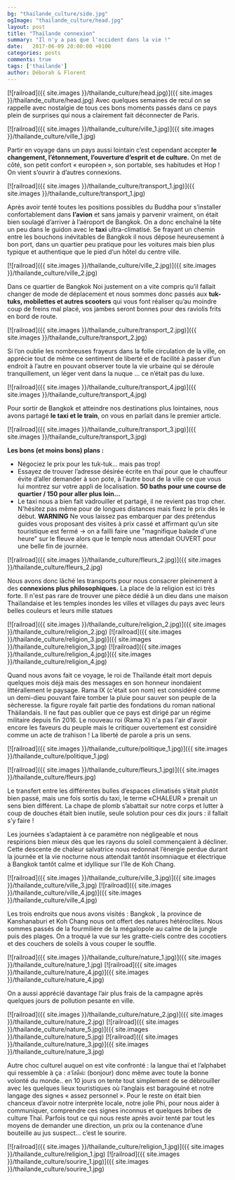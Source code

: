 ```yaml
---
bg: "thailande_culture/side.jpg"
ogImage: "thailande_culture/head.jpg"
layout: post
title: "Thaïlande connexion"
summary: "Il n'y a pas que l'occident dans la vie !"
date:   2017-06-09 20:00:00 +0100
categories: posts
comments: true
tags: ['thailande']
author: Déborah & Florent
---
```

[![railroad]({{ site.images }}/thailande_culture/head.jpg)]({{ site.images }}/thailande_culture/head.jpg)
Avec quelques semaines de recul on se rappelle avec nostalgie de tous ces bons moments passés dans ce pays plein de surprises qui nous a clairement fait déconnecter de Paris.

[![railroad]({{ site.images }}/thailande_culture/ville_1.jpg)]({{ site.images }}/thailande_culture/ville_1.jpg)

Partir en voyage dans un pays aussi lointain c’est cependant accepter **le changement, l’étonnement, l’ouverture d’esprit et de culture.** On met de côté, son petit confort « européen », son portable, ses habitudes et Hop ! On vient s’ouvrir à d’autres connexions.

[![railroad]({{ site.images }}/thailande_culture/transport_1.jpg)]({{ site.images }}/thailande_culture/transport_1.jpg)

Après avoir tenté toutes les positions possibles du Buddha pour s’installer confortablement dans **l’avion** et sans jamais y parvenir vraiment, on était bien soulagé d’arriver à l’aéroport de Bangkok. On a donc enchaîné la tête un peu dans le guidon avec le **taxi** ultra-climatisé. Se frayant un chemin entre les bouchons inévitables de Bangkok il nous dépose heureusement à bon port, dans un  quartier peu pratique pour les voitures mais bien plus typique et authentique que le pied d’un hôtel du centre ville.

[![railroad]({{ site.images }}/thailande_culture/ville_2.jpg)]({{ site.images }}/thailande_culture/ville_2.jpg)

Dans ce quartier de Bangkok Noi justement on a vite compris qu’il fallait changer de mode de déplacement et nous sommes donc passés aux **tuk-tuks, mobilettes et autres scooters** qui vous font réaliser qu’au moindre coup de freins mal placé, vos jambes seront bonnes pour des raviolis frits en bord de route. 

[![railroad]({{ site.images }}/thailande_culture/transport_2.jpg)]({{ site.images }}/thailande_culture/transport_2.jpg)

Si l’on oublie les nombreuses frayeurs dans la folle circulation de la ville, on apprécie tout de même ce sentiment de liberté et de facilité à passer d’un endroit à l’autre en pouvant observer toute la vie urbaine qui se déroule tranquillement, un léger vent dans la nuque … ce n’était pas du luxe.

[![railroad]({{ site.images }}/thailande_culture/transport_4.jpg)]({{ site.images }}/thailande_culture/transport_4.jpg)

Pour sortir de Bangkok et atteindre nos destinations plus lointaines, nous avons partagé **le taxi et le train**, on vous en parlait dans le premier article. 

[![railroad]({{ site.images }}/thailande_culture/transport_3.jpg)]({{ site.images }}/thailande_culture/transport_3.jpg)

**Les bons (et moins bons) plans :**

- Négociez le prix pour les tuk-tuk... mais pas trop!
- Essayez de trouver l’adresse désirée écrite en thaï pour que le chauffeur évite d’aller demander à son pote, à l’autre bout de la ville ce que vous lui montrez sur votre appli de localisation. **50 baths pour une course de quartier / 150 pour aller plus loin...**
- Le taxi nous a bien fait vadrouiller et partagé, il ne revient pas trop cher. N'hésitez pas même pour de longues distances mais fixez le prix dès le début.
**WARNING** Ne vous laissez pas embarquer par des prétendus guides vous proposant des visites à prix cassé et affirmant qu’un site touristique est fermé -> on a failli faire une "magnifique balade d'une heure" sur le fleuve alors que le temple nous attendait OUVERT pour une belle fin de journée.

[![railroad]({{ site.images }}/thailande_culture/fleurs_2.jpg)]({{ site.images }}/thailande_culture/fleurs_2.jpg)

Nous avons donc lâché les transports pour nous consacrer pleinement à des **connexions plus philosophiques.**
La place de la religion est ici très forte. Il n'est pas rare de trouver une pièce dédié à un dieu dans une maison Thaïlandaise et les temples inondes les villes et villages du pays avec leurs belles couleurs et leurs mille statues

[![railroad]({{ site.images }}/thailande_culture/religion_2.jpg)]({{ site.images }}/thailande_culture/religion_2.jpg)
[![railroad]({{ site.images }}/thailande_culture/religion_3.jpg)]({{ site.images }}/thailande_culture/religion_3.jpg)
[![railroad]({{ site.images }}/thailande_culture/religion_4.jpg)]({{ site.images }}/thailande_culture/religion_4.jpg)

Quand nous avons fait ce voyage, le roi de Thaïlande était mort depuis quelques mois déjà mais des messages en son honneur inondaient littérallement le paysage. Rama IX (c'était son nom) est considéré comme un demi-dieu pouvant faire tomber la pluie pour sauver son peuple de la sècheresse. la figure royale fait partie des fondations du roman national Thäilandais. Il ne faut pas oublier que ce pays est dirigé par un régime militaire depuis fin 2016. Le nouveau roi (Rama X) n'a pas l'air d'avoir encore les faveurs du peuple mais le critiquer ouvertement est considiré comme un acte de trahison ! La liberté de parole a pris un sens.

[![railroad]({{ site.images }}/thailande_culture/politique_1.jpg)]({{ site.images }}/thailande_culture/politique_1.jpg)


 
[![railroad]({{ site.images }}/thailande_culture/fleurs_1.jpg)]({{ site.images }}/thailande_culture/fleurs.jpg)
 
 Le transfert entre les différentes bulles d’espaces climatisés s’était plutôt bien passé, mais une fois sortis du taxi, le terme «CHALEUR » prenait un sens bien différent. La chape de plomb s’abattait sur notre corps et lutter à coup de douches était bien inutile, seule solution pour ces dix jours : il fallait s’y faire !
 
 
 Les journées s’adaptaient à ce paramètre non négligeable et nous respirions bien mieux dès que les rayons du soleil commençaient à décliner. Cette descente de chaleur salvatrice nous redonnait l’énergie perdue durant la journée et la vie nocturne nous attendait tantôt insomniaque et électrique à Bangkok tantôt calme et idyllique sur l’île de Koh Chang.
  
[![railroad]({{ site.images }}/thailande_culture/ville_3.jpg)]({{ site.images }}/thailande_culture/ville_3.jpg)
[![railroad]({{ site.images }}/thailande_culture/ville_4.jpg)]({{ site.images }}/thailande_culture/ville_4.jpg)

Les trois endroits que nous avons visités : Bangkok , la province de Kanshanaburi et Koh Chang 
nous ont offert des natures hétéroclites. Nous sommes passés de la fourmilière de la mégalopole au calme de la jungle puis des plages. On a troqué la vue sur les gratte-ciels contre des cocotiers et des couchers de soleils à vous couper le souffle.
 
[![railroad]({{ site.images }}/thailande_culture/nature_1.jpg)]({{ site.images }}/thailande_culture/nature_1.jpg)
[![railroad]({{ site.images }}/thailande_culture/nature_4.jpg)]({{ site.images }}/thailande_culture/nature_4.jpg)

On a aussi apprécié davantage l’air plus frais de la campagne après quelques jours de pollution pesante en ville.

[![railroad]({{ site.images }}/thailande_culture/nature_2.jpg)]({{ site.images }}/thailande_culture/nature_2.jpg)
[![railroad]({{ site.images }}/thailande_culture/nature_5.jpg)]({{ site.images }}/thailande_culture/nature_5.jpg)
[![railroad]({{ site.images }}/thailande_culture/nature_3.jpg)]({{ site.images }}/thailande_culture/nature_3.jpg)

Autre choc culturel auquel on est vite confronté : la langue thaï et l’alphabet qui ressemble à ça : สวัสดีค่ะ  (bonjour) donc même avec toute la bonne volonté du monde.. en 10 jours on tente tout simplement de se débrouiller avec les quelques lieux touristiques où l’anglais est baragouiné et notre langage des signes « assez personnel ». Pour le reste on était bien chanceux d’avoir notre interprète locale, notre jolie Phi, pour nous aider à communiquer, comprendre ces signes inconnus et quelques bribes de culture Thaï. Parfois tout ce qui nous reste après avoir tenté par tout les moyens de demander une direction, un prix ou la contenance d’une bouteille au jus suspect… c’est le sourire.

[![railroad]({{ site.images }}/thailande_culture/religion_1.jpg)]({{ site.images }}/thailande_culture/religion_1.jpg)
[![railroad]({{ site.images }}/thailande_culture/sourire_1.jpg)]({{ site.images }}/thailande_culture/sourire_1.jpg)


 



